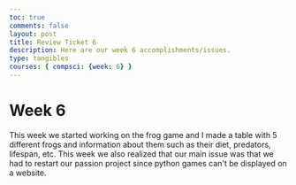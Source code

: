 ```yaml
---
toc: true
comments: false
layout: post
title: Review Ticket 6
description: Here are our week 6 accomplishments/issues.
type: tangibles
courses: { compsci: {week: 6} }
---
```


# Week 6
This week we started working on the frog game and I made a table with 5 different frogs and information about them such as their diet, predators, lifespan, etc. This week we also realized that our main issue was that we had to restart our passion project since python games can't be displayed on a website.